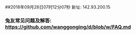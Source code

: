 ##2018年09月28日07时12分07秒 新址: 142.93.200.15
### 兔友常见问题及解答: https://github.com/wanggonging/d/blob/w/FAQ.md
